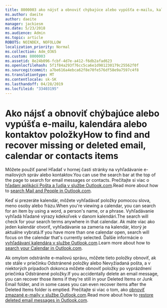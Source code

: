 ```yaml
---
title: 8000003 ako nájsť a obnoviť chýbajúce alebo vypúšťa e-mailu, kalendára alebo kontaktov položky
ms.author: daeite
author: daeite
manager: jackiesm
ms.date: 5/23/2018
ms.audience: Admin
ms.topic: article
ROBOTS: NOINDEX, NOFOLLOW
localization_priority: Normal
ms.collection: Adm_O365
ms.custom: 8000003
ms.assetid: 8e24b096-fcbf-4d7e-a412-f6db2afad623
ms.openlocfilehash: 5f1f84a293f76cc5ca6e1d981230179c25562f0f
ms.sourcegitcommit: a7be616a4ebca62f8e70fe576df58e9a7597c4f8
ms.translationtype: MT
ms.contentlocale: sk-SK
ms.lasthandoff: 04/28/2019
ms.locfileid: "33403195"
---
```

# <a name="how-to-find-and-recover-missing-or-deleted-email-calendar-or-contacts-items"></a><span data-ttu-id="e3451-102">Ako nájsť a obnoviť chýbajúce alebo vypúšťa e-mailu, kalendára alebo kontaktov položky</span><span class="sxs-lookup"><span data-stu-id="e3451-102">How to find and recover missing or deleted email, calendar or contacts items</span></span>

<span data-ttu-id="e3451-103">Môžete použiť panel Hľadať v hornej časti stránky na vyhľadávanie e-mailových správ alebo kontaktov.</span><span class="sxs-lookup"><span data-stu-id="e3451-103">You can use the search bar at the top of the page to search for email messages or contacts.</span></span> <span data-ttu-id="e3451-104">Prečítajte si viac o [hľadaní aplikácií Pošta a ľudia v službe Outlook.com](https://support.office.com/article/88108edf-028e-4306-b87e-7400bbb40aa7).</span><span class="sxs-lookup"><span data-stu-id="e3451-104">Read more about how to [search Mail and People in Outlook.com](https://support.office.com/article/88108edf-028e-4306-b87e-7400bbb40aa7).</span></span>
  
<span data-ttu-id="e3451-105">Keď si prezeráte kalendár, môžete vyhľadávať položky pomocou slova, meno osoby alebo frázu.</span><span class="sxs-lookup"><span data-stu-id="e3451-105">When you're viewing a calendar, you can search for an item by using a word, a person's name, or a phrase.</span></span> <span data-ttu-id="e3451-106">Vyhľadávanie vyhľadá hľadané výrazy kdekoľvek v danom kalendári.</span><span class="sxs-lookup"><span data-stu-id="e3451-106">The search will check for your search terms anywhere in that calendar.</span></span> <span data-ttu-id="e3451-107">Ak máte viac ako jeden kalendár otvoriť, vyhľadávanie sa zameria na kalendár, ktorý je aktuálne vybratá.</span><span class="sxs-lookup"><span data-stu-id="e3451-107">If you have more than one calendar open, search will focus on the calendar that's currently selected.</span></span> <span data-ttu-id="e3451-108">Ďalšie informácie o [vyhľadávaní kalendára v službe Outlook.com](https://support.office.com/article/5bc05289-c84c-4849-95a8-7eac05ed478a).</span><span class="sxs-lookup"><span data-stu-id="e3451-108">Learn more about how to [search your Calendar in Outlook.com](https://support.office.com/article/5bc05289-c84c-4849-95a8-7eac05ed478a).</span></span>
  
<span data-ttu-id="e3451-109">Ak omylom odstránite e-mailovú správu, môžete tieto položky obnoviť, ak ste stále v priečinku Odstránené položky alebo Nevyžiadaná pošta, a v niektorých prípadoch dokonca môžete obnoviť položky po vyprázdnení priečinka Odstránené položky.</span><span class="sxs-lookup"><span data-stu-id="e3451-109">If you accidentally delete an email message, you can recover those items if they're still in your Deleted Items or Junk Email folder, and in some cases you can even recover items after the Deleted Items folder is emptied.</span></span> <span data-ttu-id="e3451-110">Prečítajte si viac o tom, ako [obnoviť zmazané e-maily v službe Outlook.com](https://support.office.com/article/cf06ab1b-ae0b-418c-a4d9-4e895f83ed50).</span><span class="sxs-lookup"><span data-stu-id="e3451-110">Read more about how to [restore deleted email messages in Outlook.com](https://support.office.com/article/cf06ab1b-ae0b-418c-a4d9-4e895f83ed50).</span></span>